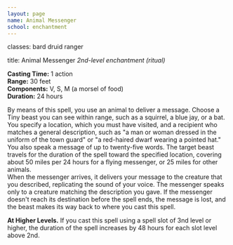 ```yaml
---
layout: page
name: Animal Messenger
school: enchantment
---
```

classes: bard
         druid
         ranger

title: Animal Messenger 
_2nd-level enchantment (ritual)_ 

**Casting Time:** 1 action    
**Range:** 30 feet    
**Components:** V, S, M (a morsel of food)    
**Duration:** 24 hours 

By means of this spell, you use an animal to deliver a message. Choose a Tiny beast you can see within range, such as a squirrel, a blue jay, or a bat. You specify a location, which you must have visited, and a recipient who matches a general description, such as "a man or woman dressed in the uniform of the town guard" or "a red-haired dwarf wearing a pointed hat." You also speak a message of up to twenty-five words. The target beast travels for the duration of the spell toward the specified location, covering about 50 miles per 24 hours for a flying messenger, or 25 miles for other animals.    
When the messenger arrives, it delivers your message to the creature that you described, replicating the sound of your voice. The messenger speaks only to a creature matching the description you gave. If the messenger doesn't reach its destination before the spell ends, the message is lost, and the beast makes its way back to where you cast this spell. 

**At Higher Levels.** If you cast this spell using a spell slot of 3nd level or higher, the duration of the spell increases by 48 hours for each slot level above 2nd. 